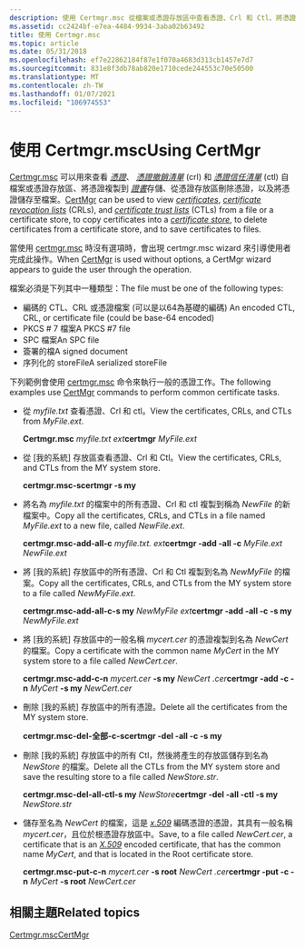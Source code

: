 ```yaml
---
description: 使用 Certmgr.msc 從檔案或憑證存放區中查看憑證、Crl 和 Ctl、將憑證複製到憑證存放區、從憑證存放區刪除憑證，以及將憑證儲存至檔案。
ms.assetid: cc2424bf-e7ea-4484-9934-3aba02b63492
title: 使用 Certmgr.msc
ms.topic: article
ms.date: 05/31/2018
ms.openlocfilehash: ef7e22862184f87e1f070a4683d313cb1457e7d7
ms.sourcegitcommit: 831e8f3db78ab820e1710cede244553c70e50500
ms.translationtype: MT
ms.contentlocale: zh-TW
ms.lasthandoff: 01/07/2021
ms.locfileid: "106974553"
---
```

# <a name="using-certmgr"></a><span data-ttu-id="4bec9-103">使用 Certmgr.msc</span><span class="sxs-lookup"><span data-stu-id="4bec9-103">Using CertMgr</span></span>

<span data-ttu-id="4bec9-104">[Certmgr.msc](certmgr.md) 可以用來查看 [*憑證*](../secgloss/c-gly.md)、 [*憑證撤銷清單*](../secgloss/c-gly.md) (crl) 和 [*憑證信任清單*](../secgloss/c-gly.md) (ctl) 自檔案或憑證存放區、將憑證複製到 [*證書*](../secgloss/c-gly.md)存儲、從憑證存放區刪除憑證，以及將憑證儲存至檔案。</span><span class="sxs-lookup"><span data-stu-id="4bec9-104">[CertMgr](certmgr.md) can be used to view [*certificates*](../secgloss/c-gly.md), [*certificate revocation lists*](../secgloss/c-gly.md) (CRLs), and [*certificate trust lists*](../secgloss/c-gly.md) (CTLs) from a file or a certificate store, to copy certificates into a [*certificate store*](../secgloss/c-gly.md), to delete certificates from a certificate store, and to save certificates to files.</span></span>

<span data-ttu-id="4bec9-105">當使用 [certmgr.msc](certmgr.md) 時沒有選項時，會出現 certmgr.msc wizard 來引導使用者完成此操作。</span><span class="sxs-lookup"><span data-stu-id="4bec9-105">When [CertMgr](certmgr.md) is used without options, a CertMgr wizard appears to guide the user through the operation.</span></span>

<span data-ttu-id="4bec9-106">檔案必須是下列其中一種類型：</span><span class="sxs-lookup"><span data-stu-id="4bec9-106">The file must be one of the following types:</span></span>

-   <span data-ttu-id="4bec9-107">編碼的 CTL、CRL 或憑證檔案 (可以是以64為基礎的編碼) </span><span class="sxs-lookup"><span data-stu-id="4bec9-107">An encoded CTL, CRL, or certificate file (could be base-64 encoded)</span></span>
-   <span data-ttu-id="4bec9-108">PKCS \# 7 檔案</span><span class="sxs-lookup"><span data-stu-id="4bec9-108">A PKCS \#7 file</span></span>
-   <span data-ttu-id="4bec9-109">SPC 檔案</span><span class="sxs-lookup"><span data-stu-id="4bec9-109">An SPC file</span></span>
-   <span data-ttu-id="4bec9-110">簽署的檔</span><span class="sxs-lookup"><span data-stu-id="4bec9-110">A signed document</span></span>
-   <span data-ttu-id="4bec9-111">序列化的 storeFile</span><span class="sxs-lookup"><span data-stu-id="4bec9-111">A serialized storeFile</span></span>

<span data-ttu-id="4bec9-112">下列範例會使用 [certmgr.msc](certmgr.md) 命令來執行一般的憑證工作。</span><span class="sxs-lookup"><span data-stu-id="4bec9-112">The following examples use [CertMgr](certmgr.md) commands to perform common certificate tasks.</span></span>

-   <span data-ttu-id="4bec9-113">從 *myfile.txt* 查看憑證、Crl 和 ctl。</span><span class="sxs-lookup"><span data-stu-id="4bec9-113">View the certificates, CRLs, and CTLs from *MyFile.ext*.</span></span>

    <span data-ttu-id="4bec9-114">**Certmgr.msc** *myfile.txt ext*</span><span class="sxs-lookup"><span data-stu-id="4bec9-114">**certmgr** *MyFile.ext*</span></span>

-   <span data-ttu-id="4bec9-115">從 [我的系統] 存放區查看憑證、Crl 和 Ctl。</span><span class="sxs-lookup"><span data-stu-id="4bec9-115">View the certificates, CRLs, and CTLs from the MY system store.</span></span>

    <span data-ttu-id="4bec9-116">**certmgr.msc-s**</span><span class="sxs-lookup"><span data-stu-id="4bec9-116">**certmgr -s my**</span></span>

-   <span data-ttu-id="4bec9-117">將名為 *myfile.txt* 的檔案中的所有憑證、Crl 和 ctl 複製到稱為 *NewFile* 的新檔案中。</span><span class="sxs-lookup"><span data-stu-id="4bec9-117">Copy all the certificates, CRLs, and CTLs in a file named *MyFile.ext* to a new file, called *NewFile.ext*.</span></span>

    <span data-ttu-id="4bec9-118">**certmgr.msc-add-all-c** *myfile.txt.* *ext*</span><span class="sxs-lookup"><span data-stu-id="4bec9-118">**certmgr -add -all -c** *MyFile.ext* *NewFile.ext*</span></span>

-   <span data-ttu-id="4bec9-119">將 [我的系統] 存放區中的所有憑證、Crl 和 Ctl 複製到名為 *NewMyFile* 的檔案。</span><span class="sxs-lookup"><span data-stu-id="4bec9-119">Copy all the certificates, CRLs, and CTLs from the MY system store to a file called *NewMyFile.ext*.</span></span>

    <span data-ttu-id="4bec9-120">**certmgr.msc-add-all-c-s my** *NewMyFile ext*</span><span class="sxs-lookup"><span data-stu-id="4bec9-120">**certmgr -add -all -c -s my** *NewMyFile.ext*</span></span>

-   <span data-ttu-id="4bec9-121">將 [我的系統] 存放區中的一般名稱 *mycert.cer* 的憑證複製到名為 *NewCert* 的檔案。</span><span class="sxs-lookup"><span data-stu-id="4bec9-121">Copy a certificate with the common name *MyCert* in the MY system store to a file called *NewCert.cer*.</span></span>

    <span data-ttu-id="4bec9-122">**certmgr.msc-add-c-n** *mycert.cer* **-s my** *NewCert .cer*</span><span class="sxs-lookup"><span data-stu-id="4bec9-122">**certmgr -add -c -n** *MyCert* **-s my** *NewCert.cer*</span></span>

-   <span data-ttu-id="4bec9-123">刪除 [我的系統] 存放區中的所有憑證。</span><span class="sxs-lookup"><span data-stu-id="4bec9-123">Delete all the certificates from the MY system store.</span></span>

    <span data-ttu-id="4bec9-124">**certmgr.msc-del-全部-c-s**</span><span class="sxs-lookup"><span data-stu-id="4bec9-124">**certmgr -del -all -c -s my**</span></span>

-   <span data-ttu-id="4bec9-125">刪除 [我的系統] 存放區中的所有 Ctl，然後將產生的存放區儲存到名為 *NewStore* 的檔案。</span><span class="sxs-lookup"><span data-stu-id="4bec9-125">Delete all the CTLs from the MY system store and save the resulting store to a file called *NewStore.str*.</span></span>

    <span data-ttu-id="4bec9-126">**certmgr.msc-del-all-ctl-s my** *NewStore*</span><span class="sxs-lookup"><span data-stu-id="4bec9-126">**certmgr -del -all -ctl -s my** *NewStore.str*</span></span>

-   <span data-ttu-id="4bec9-127">儲存至名為 *NewCert* 的檔案，這是 [*x.509*](../secgloss/x-gly.md) 編碼憑證的憑證，其具有一般名稱 *mycert.cer*，且位於根憑證存放區中。</span><span class="sxs-lookup"><span data-stu-id="4bec9-127">Save, to a file called *NewCert.cer*, a certificate that is an [*X.509*](../secgloss/x-gly.md) encoded certificate, that has the common name *MyCert*, and that is located in the Root certificate store.</span></span>

    <span data-ttu-id="4bec9-128">**certmgr.msc-put-c-n** *mycert.cer* **-s root** *NewCert .cer*</span><span class="sxs-lookup"><span data-stu-id="4bec9-128">**certmgr -put -c -n** *MyCert* **-s root** *NewCert.cer*</span></span>

## <a name="related-topics"></a><span data-ttu-id="4bec9-129">相關主題</span><span class="sxs-lookup"><span data-stu-id="4bec9-129">Related topics</span></span>

<dl> <dt>

[<span data-ttu-id="4bec9-130">Certmgr.msc</span><span class="sxs-lookup"><span data-stu-id="4bec9-130">CertMgr</span></span>](certmgr.md)
</dt> </dl>

 

 
